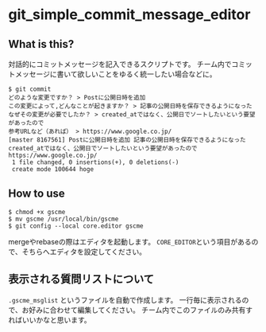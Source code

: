# git_simple_commit_message_editor

## What is this?

対話的にコミットメッセージを記入できるスクリプトです。
チーム内でコミットメッセージに書いて欲しいことをゆるく統一したい場合などに。

```
$ git commit
どのような変更ですか？ > Postに公開日時を追加
この変更によって,どんなことが起きますか？ > 記事の公開日時を保存できるようになった
なぜその変更が必要でしたか？ > created_atではなく、公開日でソートしたいという要望があったので
参考URLなど（あれば） > https://www.google.co.jp/
[master 8167561] Postに公開日時を追加 記事の公開日時を保存できるようになった created_atではなく、公開日でソートしたいという要望があったので https://www.google.co.jp/
 1 file changed, 0 insertions(+), 0 deletions(-)
 create mode 100644 hoge
```

## How to use

```
$ chmod +x gscme
$ mv gscme /usr/local/bin/gscme
$ git config --local core.editor gscme
```

mergeやrebaseの際はエディタを起動します。
`CORE_EDITOR`という項目があるので、そちらへエディタを設定してください。

## 表示される質問リストについて
`.gscme_msglist` というファイルを自動で作成します。
一行毎に表示されるので、お好みに合わせて編集してください。
チーム内でこのファイルのみ共有すればいいかなと思います。

